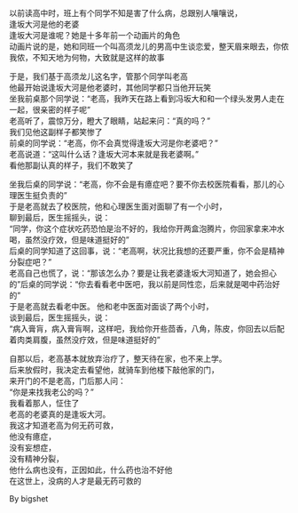 

以前读高中时，班上有个同学不知是害了什么病，总跟别人嚷嚷说，  
逢坂大河是他的老婆  
逢坂大河是谁呢？她是十多年前一个动画片的角色  
动画片说的是，她和同班一个叫高须龙儿的男高中生谈恋爱，整天眉来眼去，你侬我侬，不知天地为何物，大致就是这样的故事  

于是，我们基于高须龙儿这名字，管那个同学叫老高  
他最开始说逢坂大河是他老婆时，其他同学都只当他开玩笑  
坐我前桌那个同学说：“老高，我昨天在路上看到冯坂大和和一个绿头发男人走在一起，很亲密的样子呢”  
老高听了，震惊万分，瞪大了眼睛，站起来问：“真的吗？”  
我们见他这副样子都笑惨了  
前桌的同学说：“老高，你不会真觉得逢坂大河是你老婆吧？”  
老高说道：“这叫什么话？逢坂大河本来就是我老婆啊。”  
看他那副认真的样子，我们不敢笑了  

坐我后桌的同学说：“老高，你不会是有癔症吧？要不你去校医院看看，那儿的心理医生挺负责的”  
于是老高就去了校医院，他和心理医生面对面聊了有一个小时，  
聊到最后，医生摇摇头，说：  
“同学，你这个症状吃药恐怕是治不好的，我给你开两盒泡腾片，你回家拿来冲水喝，虽然没疗效，但是味道挺好的”  
后桌的同学知道了这回事，说：“老高啊，状况比我想的还要严重，你不会是精神分裂症吧？”  
老高自己也慌了，说：“那该怎么办？要是让我老婆逢坂大河知道了，她会担心的”后桌的同学说：“你去看看老中医吧，我以前是同性恋，后来就是喝中药治好的”  
于是老高就去看老中医。 他和老中医面对面谈了两个小时，  
谈到最后，医生摇摇头，说：  
“病入膏肓，病入膏肓啊，这样吧，我给你开些茴香，八角，陈皮，你回去以后配着肉类肩腹，虽然没疗效，但是味道挺好的”  

自那以后，老高基本就放弃治疗了，整天待在家，也不来上学。  
后来放假时，我决定去看望他，就骑车到他楼下敲他家的门，  
来开门的不是老高，门后那人问：  
“你是来找我老公的吗？”  
我看着那人，怔住了  
老高的老婆真的是逢坂大河。  
我这才知道老高为何无药可救，  
他没有癔症，  
没有妄想症，  
没有精神分裂，  
他什么病也没有，正因如此，什么药也治不好他  
在这世上，没病的人才是最无药可救的  

By bigshet  